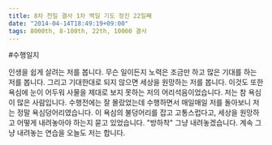 ```yaml
---
title: 8차 천일 결사 1차 백일 기도 정진 22일째
date: "2014-04-14T18:49:19+09:00"
tags: 8000th, 8-100th, 22th, 10000 결사
---
```


#수행일지

인생을 쉽게 살려는 저를 봅니다. 무슨 일이든지 노력은 조금만 하고 많은 기대를 하는 저를 봅니다. 그리고 기대한대로 되지 않으면 세상을 원망하는 저를 봅니다. 이것도 또한 욕심에 눈이 어두워 사물을 제대로 보지 못하는 저의 어리석음이었습니다. 저는 참 욕심이 많은 사람입니다. 수행전에는 잘 몰랐었는데 수행하면서 매일매일 저를 돌아보니 저는 정말 욕심덩어리였습니다. 이 욕심의 불덩어리를 잡고 고통스럽다고, 세상을 원망하고 어떻게 내려놓아야 하는지 묻고 있었습니다. "방하착" 그냥 내려놓겠습니다. 계속 그냥 내려놓는 연습을 오늘도 저는 합니다.
